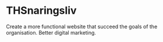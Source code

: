 # THSnaringsliv
Create a more functional website that succeed the goals of the organisation. Better digital marketing.
